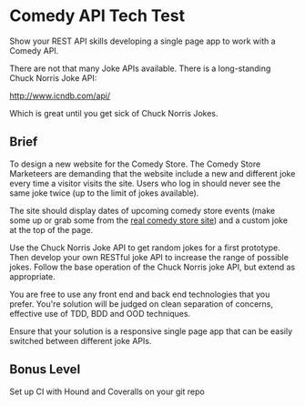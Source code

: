 # Comedy API Tech Test

Show your REST API skills developing a single page app to work with a Comedy API.

There are not that many Joke APIs available.  There is a long-standing Chuck Norris Joke API:

http://www.icndb.com/api/

Which is great until you get sick of Chuck Norris Jokes.

Brief
-----

To design a new website for the Comedy Store.  The Comedy Store Marketeers are demanding that the website include a new and different joke every time a visitor visits the site.  Users who log in should never see the same joke twice (up to the limit of jokes available).

The site should display dates of upcoming comedy store events (make some up or grab some from the [real comedy store site](http://thecomedystore.co.uk/)) and a custom joke at the top of the page.

Use the Chuck Norris Joke API to get random jokes for a first prototype.  Then develop your own RESTful joke API to increase the range of possible jokes.  Follow the base operation of the Chuck Norris joke API, but extend as appropriate.

You are free to use any front end and back end technologies that you prefer.  You're solution will be judged on clean separation of concerns, effective use of TDD, BDD and OOD techniques.

Ensure that your solution is a responsive single page app that can be easily switched between different joke APIs.

Bonus Level
-----------

Set up CI with Hound and Coveralls on your git repo
